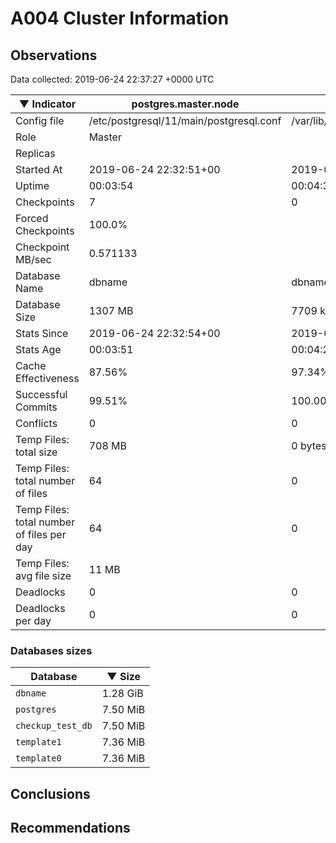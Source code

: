 # A004 Cluster Information #

## Observations ##
Data collected: 2019-06-24 22:37:27 +0000 UTC  

|&#9660;&nbsp;Indicator | postgres.master.node | postgres.replica.node |
|--------|-------|-------- |
|Config file |/etc/postgresql/11/main/postgresql.conf|/var/lib/postgresql/11/secondary/postgresql.conf|
|Role |Master|<no value>|
|Replicas ||<no value>|
|Started At |2019-06-24&nbsp;22:32:51+00|2019-06-24 22:32:58+00|
|Uptime |00:03:54|00:04:30|
|Checkpoints |7|0|
|Forced Checkpoints |100.0%|<no value>|
|Checkpoint MB/sec |0.571133|<no value>|
|Database Name |dbname|dbname|
|Database Size |1307&nbsp;MB|7709 kB|
|Stats Since |2019-06-24&nbsp;22:32:54+00|2019-06-24 22:33:04+00|
|Stats Age |00:03:51|00:04:24|
|Cache Effectiveness |87.56%|97.34%|
|Successful Commits |99.51%|100.00%|
|Conflicts |0|0|
|Temp Files: total size |708&nbsp;MB|0 bytes|
|Temp Files: total number of files |64|0|
|Temp Files: total number of files per day |64|0|
|Temp Files: avg file size |11&nbsp;MB|<no value>|
|Deadlocks |0|0|
|Deadlocks per day |0|0|


### Databases sizes ###

| Database | &#9660;&nbsp;Size |
|----------|--------|
| `dbname` | 1.28&nbsp;GiB |
| `postgres` | 7.50&nbsp;MiB |
| `checkup_test_db` | 7.50&nbsp;MiB |
| `template1` | 7.36&nbsp;MiB |
| `template0` | 7.36&nbsp;MiB |


## Conclusions ##


## Recommendations ##


